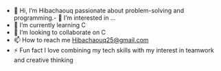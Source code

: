 - 👋 Hi, I’m Hibachaouq passionate about problem-solving and programming.- 👀 I’m interested in ...
- 🌱 I’m currently learning C
- 💞️ I’m looking to collaborate on C
- 📫 How to reach me Hibachaouq25@gmail.com
- ⚡ Fun fact I love combining my tech skills with my interest in teamwork and creative thinking
<!---
Hibachaouq/Hibachaouq is a ✨ special ✨ repository because its `README.md` (this file) appears on your GitHub profile.
You can click the Preview link to take a look at your changes.
--->
